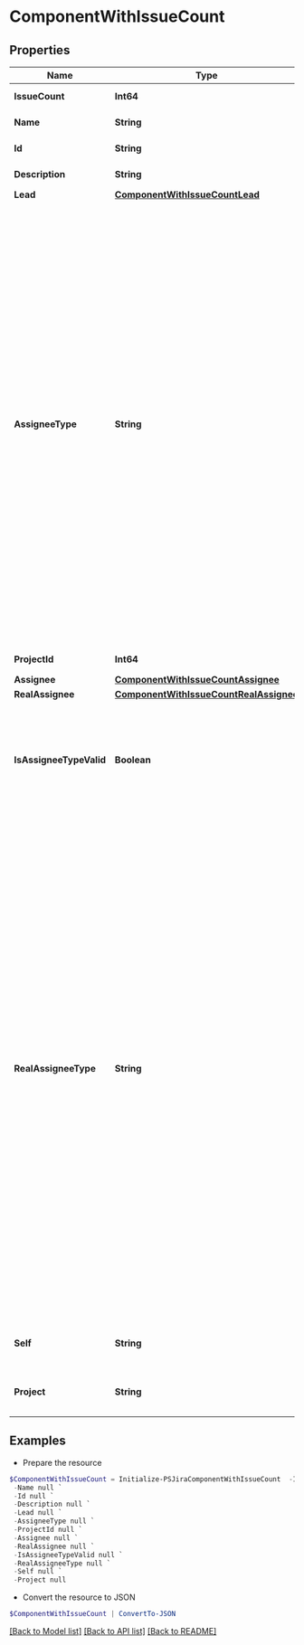 # ComponentWithIssueCount
## Properties

Name | Type | Description | Notes
------------ | ------------- | ------------- | -------------
**IssueCount** | **Int64** | Count of issues for the component. | [optional] [readonly] 
**Name** | **String** | The name for the component. | [optional] [readonly] 
**Id** | **String** | The unique identifier for the component. | [optional] [readonly] 
**Description** | **String** | The description for the component. | [optional] [readonly] 
**Lead** | [**ComponentWithIssueCountLead**](ComponentWithIssueCountLead.md) |  | [optional] 
**AssigneeType** | **String** | The nominal user type used to determine the assignee for issues created with this component. See &#x60;realAssigneeType&#x60; for details on how the type of the user, and hence the user, assigned to issues is determined. Takes the following values:   *  &#x60;PROJECT_LEAD&#x60; the assignee to any issues created with this component is nominally the lead for the project the component is in.  *  &#x60;COMPONENT_LEAD&#x60; the assignee to any issues created with this component is nominally the lead for the component.  *  &#x60;UNASSIGNED&#x60; an assignee is not set for issues created with this component.  *  &#x60;PROJECT_DEFAULT&#x60; the assignee to any issues created with this component is nominally the default assignee for the project that the component is in. | [optional] [readonly] 
**ProjectId** | **Int64** | Not used. | [optional] [readonly] 
**Assignee** | [**ComponentWithIssueCountAssignee**](ComponentWithIssueCountAssignee.md) |  | [optional] 
**RealAssignee** | [**ComponentWithIssueCountRealAssignee**](ComponentWithIssueCountRealAssignee.md) |  | [optional] 
**IsAssigneeTypeValid** | **Boolean** | Whether a user is associated with &#x60;assigneeType&#x60;. For example, if the &#x60;assigneeType&#x60; is set to &#x60;COMPONENT_LEAD&#x60; but the component lead is not set, then &#x60;false&#x60; is returned. | [optional] [readonly] 
**RealAssigneeType** | **String** | The type of the assignee that is assigned to issues created with this component, when an assignee cannot be set from the &#x60;assigneeType&#x60;. For example, &#x60;assigneeType&#x60; is set to &#x60;COMPONENT_LEAD&#x60; but no component lead is set. This property is set to one of the following values:   *  &#x60;PROJECT_LEAD&#x60; when &#x60;assigneeType&#x60; is &#x60;PROJECT_LEAD&#x60; and the project lead has permission to be assigned issues in the project that the component is in.  *  &#x60;COMPONENT_LEAD&#x60; when &#x60;assignee&#x60;Type is &#x60;COMPONENT_LEAD&#x60; and the component lead has permission to be assigned issues in the project that the component is in.  *  &#x60;UNASSIGNED&#x60; when &#x60;assigneeType&#x60; is &#x60;UNASSIGNED&#x60; and Jira is configured to allow unassigned issues.  *  &#x60;PROJECT_DEFAULT&#x60; when none of the preceding cases are true. | [optional] [readonly] 
**Self** | **String** | The URL for this count of the issues contained in the component. | [optional] [readonly] 
**Project** | **String** | The key of the project to which the component is assigned. | [optional] [readonly] 

## Examples

- Prepare the resource
```powershell
$ComponentWithIssueCount = Initialize-PSJiraComponentWithIssueCount  -IssueCount null `
 -Name null `
 -Id null `
 -Description null `
 -Lead null `
 -AssigneeType null `
 -ProjectId null `
 -Assignee null `
 -RealAssignee null `
 -IsAssigneeTypeValid null `
 -RealAssigneeType null `
 -Self null `
 -Project null
```

- Convert the resource to JSON
```powershell
$ComponentWithIssueCount | ConvertTo-JSON
```

[[Back to Model list]](../README.md#documentation-for-models) [[Back to API list]](../README.md#documentation-for-api-endpoints) [[Back to README]](../README.md)

